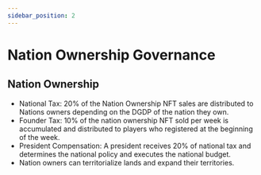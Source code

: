 ```yaml
---
sidebar_position: 2
---
```


# Nation Ownership Governance

## Nation Ownership

- National Tax: 20% of the Nation Ownership NFT sales are distributed to Nations owners depending on the DGDP of the nation they own.
- Founder Tax: 10% of the nation ownership NFT sold per week is accumulated and distributed to players who registered at the beginning of the week.
- President Compensation: A president receives 20% of national tax and determines the national policy and executes the national budget.
- Nation owners can territorialize lands and expand their territories.

